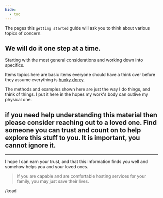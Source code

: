 ```yaml
---
hide:
  - toc
---
```


The pages this `getting started` guide will ask you to think about various topics of concern.  

## We will do it one step at a time.

Starting with the most general considerations and working down into specifics.

Items topics here are basic items everyone should have a think over before they assume everything is [hunky dorey](https://open.spotify.com/album/6fQElzBNTiEMGdIeY0hy5l).  

The methods and examples shown here are just the way I do things, and think of things.   I put it here in the hopes my work's body can outlive my physical one.

## if you need help understanding this material then __please consider reaching out to a loved one__.  Find someone you can trust and count on to help explore this stuff to you.  It is important, you cannot ignore it.

---

I hope I can earn your trust, and that this information finds you well and somehow helps you and your loved ones. 

> If you are capable and are comfortable hosting services for your family, you may just save their lives.


/koad

